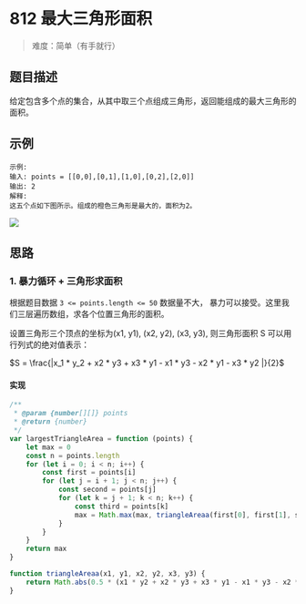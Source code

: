 # 812 最大三角形面积

> 难度：简单（有手就行）

## 题目描述

给定包含多个点的集合，从其中取三个点组成三角形，返回能组成的最大三角形的面积。

## 示例

```
示例:
输入: points = [[0,0],[0,1],[1,0],[0,2],[2,0]]
输出: 2
解释:
这五个点如下图所示。组成的橙色三角形是最大的，面积为2。

```

![](https://s3-lc-upload.s3.amazonaws.com/uploads/2018/04/04/1027.png)

## 思路

### 1. 暴力循环 + 三角形求面积

根据题目数据 `3 <= points.length <= 50` 数据量不大， 暴力可以接受。这里我们三层遍历数组，求各个位置三角形的面积。

设置三角形三个顶点的坐标为(x1, y1), (x2, y2), (x3, y3), 则三角形面积 S 可以用行列式的绝对值表示：

$S =  \frac{|x_1 * y_2 + x2 * y3 + x3 * y1 - x1 * y3 - x2 * y1 - x3 * y2 |}{2}$

#### 实现

```js
/**
 * @param {number[][]} points
 * @return {number}
 */
var largestTriangleArea = function (points) {
    let max = 0
    const n = points.length
    for (let i = 0; i < n; i++) {
        const first = points[i]
        for (let j = i + 1; j < n; j++) {
            const second = points[j]
            for (let k = j + 1; k < n; k++) {
                const third = points[k]
                max = Math.max(max, triangleAreaa(first[0], first[1], second[0], second[1], third[0], third[1]))
            }
        }
    }
    return max
}

function triangleAreaa(x1, y1, x2, y2, x3, y3) {
    return Math.abs(0.5 * (x1 * y2 + x2 * y3 + x3 * y1 - x1 * y3 - x2 * y1 - x3 * y2))
}
```
